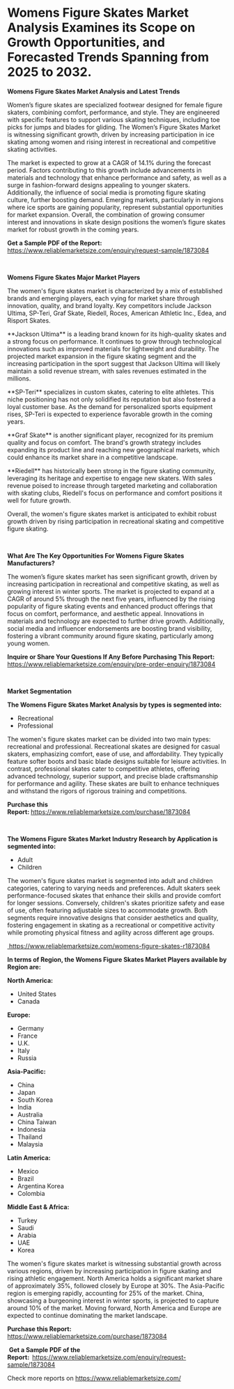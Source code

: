 <p><h1>Womens Figure Skates Market Analysis Examines its Scope on Growth Opportunities, and Forecasted Trends Spanning from 2025 to 2032.</h1></p><p><strong>Womens Figure Skates Market Analysis and Latest Trends</strong></p>
<p><p>Women’s figure skates are specialized footwear designed for female figure skaters, combining comfort, performance, and style. They are engineered with specific features to support various skating techniques, including toe picks for jumps and blades for gliding. The Women’s Figure Skates Market is witnessing significant growth, driven by increasing participation in ice skating among women and rising interest in recreational and competitive skating activities. </p><p>The market is expected to grow at a CAGR of 14.1% during the forecast period. Factors contributing to this growth include advancements in materials and technology that enhance performance and safety, as well as a surge in fashion-forward designs appealing to younger skaters. Additionally, the influence of social media is promoting figure skating culture, further boosting demand. Emerging markets, particularly in regions where ice sports are gaining popularity, represent substantial opportunities for market expansion. Overall, the combination of growing consumer interest and innovations in skate design positions the women’s figure skates market for robust growth in the coming years.</p></p>
<p><strong>Get a Sample PDF of the Report:&nbsp;</strong> <a href="https://www.reliablemarketsize.com/enquiry/request-sample/1873084?utm_campaign=1789&utm_medium=2&utm_source=Github&utm_content=ia&utm_term=05022025&utm_id=womens-figure-skates">https://www.reliablemarketsize.com/enquiry/request-sample/1873084</a></p>
<p>&nbsp;</p>
<p><strong>Womens Figure Skates Major Market Players</strong></p>
<p><p>The women's figure skates market is characterized by a mix of established brands and emerging players, each vying for market share through innovation, quality, and brand loyalty. Key competitors include Jackson Ultima, SP-Teri, Graf Skate, Riedell, Roces, American Athletic Inc., Edea, and Risport Skates.</p><p>**Jackson Ultima** is a leading brand known for its high-quality skates and a strong focus on performance. It continues to grow through technological innovations such as improved materials for lightweight and durability. The projected market expansion in the figure skating segment and the increasing participation in the sport suggest that Jackson Ultima will likely maintain a solid revenue stream, with sales revenues estimated in the millions.</p><p>**SP-Teri** specializes in custom skates, catering to elite athletes. This niche positioning has not only solidified its reputation but also fostered a loyal customer base. As the demand for personalized sports equipment rises, SP-Teri is expected to experience favorable growth in the coming years.</p><p>**Graf Skate** is another significant player, recognized for its premium quality and focus on comfort. The brand's growth strategy includes expanding its product line and reaching new geographical markets, which could enhance its market share in a competitive landscape.</p><p>**Riedell** has historically been strong in the figure skating community, leveraging its heritage and expertise to engage new skaters. With sales revenue poised to increase through targeted marketing and collaboration with skating clubs, Riedell's focus on performance and comfort positions it well for future growth.</p><p>Overall, the women's figure skates market is anticipated to exhibit robust growth driven by rising participation in recreational skating and competitive figure skating.</p></p>
<p>&nbsp;</p>
<p><strong>What Are The Key Opportunities For Womens Figure Skates Manufacturers?</strong></p>
<p><p>The women’s figure skates market has seen significant growth, driven by increasing participation in recreational and competitive skating, as well as growing interest in winter sports. The market is projected to expand at a CAGR of around 5% through the next five years, influenced by the rising popularity of figure skating events and enhanced product offerings that focus on comfort, performance, and aesthetic appeal. Innovations in materials and technology are expected to further drive growth. Additionally, social media and influencer endorsements are boosting brand visibility, fostering a vibrant community around figure skating, particularly among young women.</p></p>
<p><strong>Inquire or Share Your Questions If Any Before Purchasing This Report:</strong> <a href="https://www.reliablemarketsize.com/enquiry/pre-order-enquiry/1873084?utm_campaign=1789&utm_medium=2&utm_source=Github&utm_content=ia&utm_term=05022025&utm_id=womens-figure-skates">https://www.reliablemarketsize.com/enquiry/pre-order-enquiry/1873084</a></p>
<p>&nbsp;</p>
<p><strong>Market Segmentation</strong></p>
<p><strong>The Womens Figure Skates Market Analysis by types is segmented into:</strong></p>
<p><ul><li>Recreational</li><li>Professional</li></ul></p>
<p><p>The women's figure skates market can be divided into two main types: recreational and professional. Recreational skates are designed for casual skaters, emphasizing comfort, ease of use, and affordability. They typically feature softer boots and basic blade designs suitable for leisure activities. In contrast, professional skates cater to competitive athletes, offering advanced technology, superior support, and precise blade craftsmanship for performance and agility. These skates are built to enhance techniques and withstand the rigors of rigorous training and competitions.</p></p>
<p><strong>Purchase this Report:&nbsp;</strong><a href="https://www.reliablemarketsize.com/purchase/1873084?utm_campaign=1789&utm_medium=2&utm_source=Github&utm_content=ia&utm_term=05022025&utm_id=womens-figure-skates">https://www.reliablemarketsize.com/purchase/1873084</a></p>
<p>&nbsp;</p>
<p><strong>The Womens Figure Skates Market Industry Research by Application is segmented into:</strong></p>
<p><ul><li>Adult</li><li>Children</li></ul></p>
<p><p>The women's figure skates market is segmented into adult and children categories, catering to varying needs and preferences. Adult skaters seek performance-focused skates that enhance their skills and provide comfort for longer sessions. Conversely, children's skates prioritize safety and ease of use, often featuring adjustable sizes to accommodate growth. Both segments require innovative designs that consider aesthetics and quality, fostering engagement in skating as a recreational or competitive activity while promoting physical fitness and agility across different age groups.</p></p>
<p><a href="https://www.reliablemarketsize.com/womens-figure-skates-r1873084?utm_campaign=1789&utm_medium=2&utm_source=Github&utm_content=ia&utm_term=05022025&utm_id=womens-figure-skates">&nbsp;https://www.reliablemarketsize.com/womens-figure-skates-r1873084</a></p>
<p><strong>In terms of Region, the Womens Figure Skates Market Players available by Region are:</strong></p>
<p>
    <p> <strong> North America: </strong>
        <ul>
            <li>United States</li>
            <li>Canada</li>
        </ul>
        </p> 
    <p> <strong> Europe: </strong>
        <ul>
            <li>Germany</li>
            <li>France</li>
            <li>U.K.</li>
            <li>Italy</li>
            <li>Russia</li>
        </ul>
        </p> 
    <p> <strong> Asia-Pacific: </strong>
        <ul>
            <li>China</li>
            <li>Japan</li>
            <li>South Korea</li>
            <li>India</li>
            <li>Australia</li>
            <li>China Taiwan</li>
            <li>Indonesia</li>
            <li>Thailand</li>
            <li>Malaysia</li>
        </ul>
        </p> 
    <p> <strong> Latin America: </strong>
        <ul>
            <li>Mexico</li>
            <li>Brazil</li>
            <li>Argentina Korea</li>
            <li>Colombia</li>
        </ul>
        </p> 
    <p> <strong> Middle East & Africa: </strong>
        <ul>
            <li>Turkey</li>
            <li>Saudi</li>
            <li>Arabia</li>
            <li>UAE</li>
            <li>Korea</li>
        </ul>
    </p>
    </p>
<p><p>The women's figure skates market is witnessing substantial growth across various regions, driven by increasing participation in figure skating and rising athletic engagement. North America holds a significant market share of approximately 35%, followed closely by Europe at 30%. The Asia-Pacific region is emerging rapidly, accounting for 25% of the market. China, showcasing a burgeoning interest in winter sports, is projected to capture around 10% of the market. Moving forward, North America and Europe are expected to continue dominating the market landscape.</p></p>
<p><strong>Purchase this Report: </strong><a href="https://www.reliablemarketsize.com/purchase/1873084?utm_campaign=1789&utm_medium=2&utm_source=Github&utm_content=ia&utm_term=05022025&utm_id=womens-figure-skates">https://www.reliablemarketsize.com/purchase/1873084</a></p>
<p>&nbsp;<strong>Get a Sample PDF of the Report:&nbsp;&nbsp;</strong><a href="https://www.reliablemarketsize.com/enquiry/request-sample/1873084?utm_campaign=1789&utm_medium=2&utm_source=Github&utm_content=ia&utm_term=05022025&utm_id=womens-figure-skates">https://www.reliablemarketsize.com/enquiry/request-sample/1873084</a></p>
<p><strong></strong></p>
<p>Check more reports on <a href="https://www.reliablemarketsize.com/?utm_campaign=1789&utm_medium=2&utm_source=Github&utm_content=ia&utm_term=05022025&utm_id=womens-figure-skates">https://www.reliablemarketsize.com/</a></p>